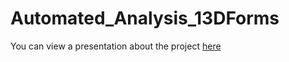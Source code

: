# Automated_Analysis_13DForms

You can view a presentation about the project [here](https://1drv.ms/v/s!Aro-s1KLUmWK3ndbqabzjqjHI36G?e=WsyZOp)


<!-- https://github.com/Mburnand-tech/Automated_Analysis_13DForms/assets/82216191/eecd3cfe-2a97-4de7-b000-8537538d2a1f -->

